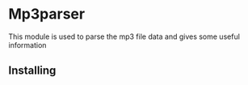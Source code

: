# Mp3parser

  This module is used to parse the mp3 file data and gives some useful information

## Installing

